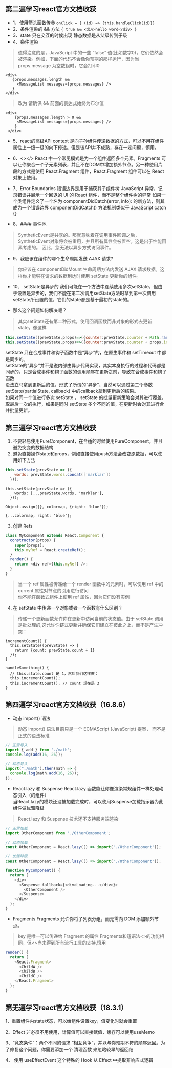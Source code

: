 ## 第二遍学习react官方文档收获
+ 1、使用箭头函数传参 `onClick = { (id) => {this.handleClick(id)}}`
+ 2、条件渲染的 && 方法  `{ true && <div>hello word</div> }`
+ 3、state 只在交互的时候出现 静态数据是从父级传到子级
+ 4、条件渲染
> 值得注意的是，JavaScript 中的一些 “false” 值(比如数字0)，它们依然会被渲染。例如，下面的代码不会像你预期的那样运行，因为当 props.message 为空数组时，它会打印0
```
<div>
   {props.messages.length &&
     <MessageList messages={props.messages} />
   }
</div>
```
> 改为 请确保 && 前面的表达式始终为布尔值
```
<div>
    {props.messages.length > 0 &&
     <MessageList messages={props.messages} />
    }
 </div>
```  
+ 5、react的高级API context 是向子孙组件传递数据的方式，可以不用在组件属性上一级一级的向下传递。但是该API并不成熟，存在一定问题，慎用。  
  
+ 6、<></> React 中一个常见模式是为一个组件返回多个元素。Fragments 可以让你聚合一个子元素列表，并且不在DOM中增加额外节点。另一种使用片段的方式是使用 React.Fragment 组件，React.Fragment 组件可以在 React 对象上使用。  

+ 7、Error Boundaries 错误边界是用于捕获其子组件树 JavaScript 异常，记录错误并展示一个回退的 UI 的 React 组件，而不是整个组件树的异常 如果一个类组件定义了一个名为 componentDidCatch(error, info): 的新方法，则其成为一个错误边界 componentDidCatch() 方法机制类似于 JavaScript catch {}  

+ 8、#### 事件池
> SyntheticEvent是共享的。那就意味着在调用事件回调之后，SyntheticEvent对象将会被重用，并且所有属性会被置空。这是出于性能因素考虑的。 因此，您无法以异步方式访问事件。  

+ 9、我应该在组件的哪个生命周期发送 AJAX 请求?
> 你应该在 componentDidMount 生命周期方法内发送 AJAX 请求数据。这样你才能够在请求的数据到达时使用 setState 更新你的组件。  


+ 10、 setState是异步的
我们可能在一个方法中连续使用多次setState，但由于设置是异步的，我们不能在第二次调用setState方法时拿到第一次调用setState所设置的值，它们的state都是基于最初的state的。  

 + 那么这个问题如何解决呢？
> 其实setState还有第二种形式，使用回调函数而非对象的形式去更新state，像这样   
```js
this.setState((prevState,props)=>({counter:prevState.counter + Math.random()}));  
this.setState((prevState,props)=>({counter:prevState.counter + props.increment}))  
```
setState 只在合成事件和钩子函数中是“异步”的，在原生事件和 setTimeout 中都是同步的。    
setState的“异步”并不是说内部由异步代码实现，其实本身执行的过程和代码都是同步的，只是合成事件和钩子函数的调用顺序在更新之前，导致在合成事件和钩子函数  
没法立马拿到更新后的值，形式了所谓的“异步”，当然可以通过第二个参数 setState(partialState, callback) 中的callback拿到更新后的结果。    
如果对同一个值进行多次 setState ， setState 的批量更新策略会对其进行覆盖，取最后一次的执行，如果是同时 setState 多个不同的值，在更新时会对其进行合并批量更新。  


## 第三遍学习react官方文档收获
1. 不要轻易使用PureComponent，在合适的时候使用PureComponent，并且避免突变的数据结构
2. 避免直接操作state和props，例如直接使用push方法会改变原数据，可以使用如下方法
```js
this.setState(prevState => ({
    words: prevState.words.concat(['marklar'])
  }));
```
```
this.setState(prevState => ({
    words: [...prevState.words, 'marklar'],
  }));
```
```
Object.assign({}, colormap, {right: 'blue'});
```
```
{...colormap, right: 'blue'};
```
3. 创建 Refs
```js
class MyComponent extends React.Component {
  constructor(props) {
    super(props);
    this.myRef = React.createRef();
  }
  render() {
    return <div ref={this.myRef} />;
  }
}
```
> 当一个 ref 属性被传递给一个 render 函数中的元素时，可以使用 ref 中的 current 属性对节点的引用进行访问  
你不能在函数式组件上使用 ref 属性，因为它们没有实例

4. 在 setState 中传递一个对象或者一个函数有什么区别？
> 传递一个更新函数允许你在更新中访问当前的状态值。由于 setState 调用是批处理的,这允许你链式更新并确保它们建立在彼此之上，而不是产生冲突：
```
incrementCount() {
  this.setState((prevState) => {
    return {count: prevState.count + 1}
  });
}

handleSomething() {
  // this.state.count 是 1，然后我们这样做：
  this.incrementCount();
  this.incrementCount(); // count 现在是 3
}
```

## 第四遍学习react官方文档收获（16.8.6）
+ 动态 import() 语法
> 动态 import() 语法目前只是一个 ECMAScript (JavaScript) 提案， 而不是正式的语法标准
```js
// 正常导入
import { add } from './math';
console.log(add(16, 26));

// 动态导入
import("./math").then(math => {
  console.log(math.add(16, 26));
});
```

+ React.lazy 和 Suspense
React.lazy 函数能让你像渲染常规组件一样处理动态引入（的组件）  
当React.lazy的模块还没被加载完成时，可以使用Suspense加载指示器为此组件做优雅降级
> React.lazy 和 Suspense 技术还不支持服务端渲染
```js
// 正常加载
import OtherComponent from './OtherComponent';

// 动态加载
const OtherComponent = React.lazy(() => import('./OtherComponent'));

// 优雅降级
const OtherComponent = React.lazy(() => import('./OtherComponent'));

function MyComponent() {
  return (
    <div>
      <Suspense fallback={<div>Loading...</div>}>
        <OtherComponent />
      </Suspense>
    </div>
  );
}

```
+ Fragments
Fragments 允许你将子列表分组，而无需向 DOM 添加额外节点。 
> key 是唯一可以传递给 Fragment 的属性
> Fragments和短语法<>的功能相同，但<>尚未得到所有流行工具的支持,慎用
```js
render() {
  return (
    <React.Fragment>
      <ChildA />
      <ChildB />
      <ChildC />
    </React.Fragment>
  );
}
```

## 第无遍学习react官方文档收获（18.3.1）

1、重置组件内state状态，可以给组件设置key，值变化时就会重置  

2、Effect 非必须不用使用，计算值可以直接赋值，缓存可以使用useMemo  

3、“竞态条件”：两个不同的请求 “相互竞争”，并以与你预期不符的顺序返回。为了修复这个问题，你需要添加一个 清理函数 来忽略较早的返回结  

4、 使用 useEffectEvent 这个特殊的 Hook 从 Effect 中提取非响应式逻辑
